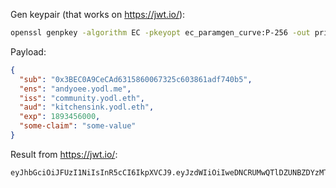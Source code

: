 Gen keypair (that works on https://jwt.io/):

```sh copy
openssl genpkey -algorithm EC -pkeyopt ec_paramgen_curve:P-256 -out private.pem && openssl pkey -in private.pem -pubout -out public.pem
```

Payload:

```json copy
{
  "sub": "0x3BEC0A9CeCAd6315860067325c603861adf740b5",
  "ens": "andyoee.yodl.me",
  "iss": "community.yodl.eth",
  "aud": "kitchensink.yodl.eth",
  "exp": 1893456000,
  "some-claim": "some-value"
}
```

Result from https://jwt.io/:

```sh copy
eyJhbGciOiJFUzI1NiIsInR5cCI6IkpXVCJ9.eyJzdWIiOiIweDNCRUMwQTlDZUNBZDYzMTU4NjAwNjczMjVjNjAzODYxYWRmNzQwYjUiLCJlbnMiOiJhbmR5b2VlLnlvZGwubWUiLCJpc3MiOiJjb21tdW5pdHkueW9kbC5ldGgiLCJhdWQiOiJraXRjaGVuc2luay55b2RsLmV0aCIsImV4cCI6MTg5MzQ1NjAwMCwic29tZS1jbGFpbSI6InNvbWUtdmFsdWUifQ.RX-HAtLuAXUX_1FUbKVcnRLWnBD1Rb3AzjqSy6665IbCimLovWr8ImVKg7kKM7GsxUwS7va7_WKddJEGjq590w
```
